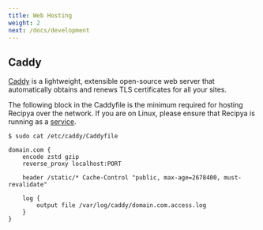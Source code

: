 ```yaml
---
title: Web Hosting
weight: 2
next: /docs/development
---
```


## Caddy

[Caddy](https://caddyserver.com/) is a lightweight, extensible open-source web server that
automatically obtains and renews TLS certificates for all your sites.

The following block in the Caddyfile is the minimum required for hosting Recipya over the network.
If you are on Linux, please ensure that Recipya is running as a [service](/guide/docs/deployment/local-network/#linux).

```text
$ sudo cat /etc/caddy/Caddyfile

domain.com {
	encode zstd gzip
	reverse_proxy localhost:PORT

	header /static/* Cache-Control "public, max-age=2678400, must-revalidate"

	log {
		output file /var/log/caddy/domain.com.access.log
	}
}
```
